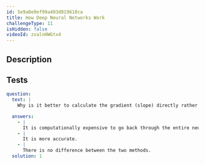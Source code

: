 ```yaml
---
id: 5e9a0e9ef99a403d019610ca
title: How Deep Neural Networks Work
challengeType: 11
isHidden: false
videoId: zvalnHWGtx4
---
```


## Description

<section id='description'>
</section>

## Tests

<section id='tests'>

```yml
question:
  text: |
    Why is it better to calculate the gradient (slope) directly rather than numerically?

  answers:
    - |
      It is computationally expensive to go back through the entire neural network and adjust the weights for each layer of the neural network.
    - |
      It is more accurate.
    - |
      There is no difference between the two methods.
  solution: 1
```

</section>
